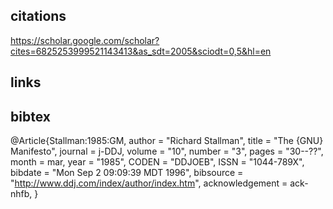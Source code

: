 ## citations
https://scholar.google.com/scholar?cites=6825253999521143413&as_sdt=2005&sciodt=0,5&hl=en


## links


## bibtex
@Article{Stallman:1985:GM,
  author =       "Richard Stallman",
  title =        "The {GNU} Manifesto",
  journal =      j-DDJ,
  volume =       "10",
  number =       "3",
  pages =        "30--??",
  month =        mar,
  year =         "1985",
  CODEN =        "DDJOEB",
  ISSN =         "1044-789X",
  bibdate =      "Mon Sep 2 09:09:39 MDT 1996",
  bibsource =    "http://www.ddj.com/index/author/index.htm",
  acknowledgement = ack-nhfb,
}


